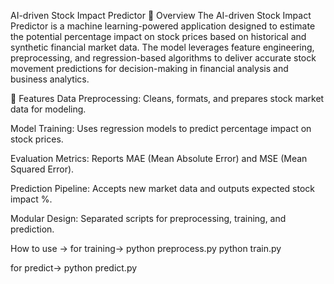 AI-driven Stock Impact Predictor
📌 Overview
The AI-driven Stock Impact Predictor is a machine learning-powered application designed to estimate the potential percentage impact on stock prices based on historical and synthetic financial market data.
The model leverages feature engineering, preprocessing, and regression-based algorithms to deliver accurate stock movement predictions for decision-making in financial analysis and business analytics.

🚀 Features
Data Preprocessing: Cleans, formats, and prepares stock market data for modeling.

Model Training: Uses regression models to predict percentage impact on stock prices.

Evaluation Metrics: Reports MAE (Mean Absolute Error) and MSE (Mean Squared Error).

Prediction Pipeline: Accepts new market data and outputs expected stock impact %.

Modular Design: Separated scripts for preprocessing, training, and prediction.

How to use ->
for training->
python preprocess.py
python train.py

for predict->
python predict.py

